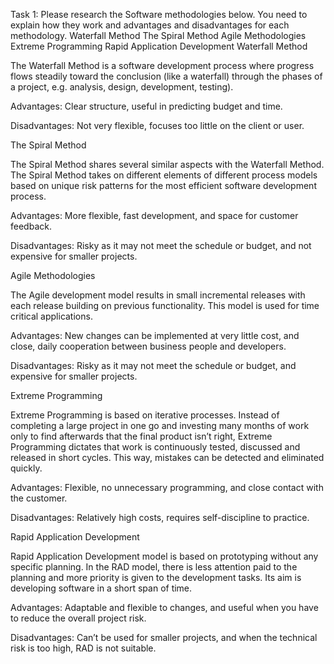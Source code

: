 Task 1: Please research the Software methodologies below. You need to explain how they work and advantages and disadvantages for each methodology.
Waterfall Method
The Spiral Method
Agile Methodologies
Extreme Programming
Rapid Application Development
Waterfall Method

The Waterfall Method is a software development process where progress flows steadily toward the conclusion (like a waterfall) through the phases of a project, e.g. analysis, design, development, testing).

Advantages: Clear structure, useful in predicting budget and time.

Disadvantages: Not very flexible, focuses too little on the client or user.



The Spiral Method

The Spiral Method shares several similar aspects with the Waterfall Method. The Spiral Method takes on different elements of different process models based on unique risk patterns for the most efficient software development process.

Advantages: More flexible, fast development, and space for customer feedback.

Disadvantages: Risky as it may not meet the schedule or budget, and not expensive for smaller projects.



Agile Methodologies

The Agile development model results in small incremental releases with each release building on previous functionality. This model is used for time critical applications.

Advantages: New changes can be implemented at very little cost, and close, daily cooperation between business people and developers.

Disadvantages: Risky as it may not meet the schedule or budget, and expensive for smaller projects.


Extreme Programming

Extreme Programming is based on iterative processes. Instead of completing a large project in one go and investing many months of work only to find afterwards that the final product isn’t right, Extreme Programming dictates that work is continuously tested, discussed and released in short cycles. This way, mistakes can be detected and eliminated quickly.

Advantages: Flexible, no unnecessary programming, and close contact with the customer.

Disadvantages: Relatively high costs, requires self-discipline to practice.



Rapid Application Development

Rapid Application Development model is based on prototyping without any specific planning. In the RAD model, there is less attention paid to the planning and more priority is given to the development tasks. Its aim is developing software in a short span of time.

Advantages: Adaptable and flexible to changes, and useful when you have to reduce the overall project risk.

Disadvantages: Can’t be used for smaller projects, and when the technical risk is too high, RAD is not suitable.

